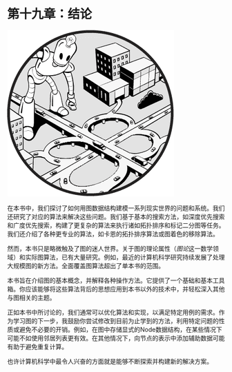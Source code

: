 

# 第十九章：结论



![](img/opener.jpg)

在本书中，我们探讨了如何用图数据结构建模一系列现实世界的问题和系统。我们还研究了对应的算法来解决这些问题。我们基于基本的搜索方法，如深度优先搜索和广度优先搜索，构建了更复杂的算法来执行诸如拓扑排序和标记二分图等任务。我们还介绍了各种更专业的算法，如卡恩的拓扑排序算法或图着色的移除算法。

然而，本书只是略微触及了图的迷人世界。关于图的理论属性（*图论*这一数学领域）和实际图算法，已有大量研究。例如，最近的计算机科学研究持续发展了处理大规模图的新方法。全面覆盖图算法超出了单本书的范围。

本书旨在介绍图的基本概念，并解释各种操作方法。它提供了一个基础和基本工具箱。你应该能够将这些算法背后的思想应用到本书以外的技术中，并轻松深入其他与图相关的主题。

正如本书中所讨论的，我们通常可以优化算法和实现，以满足特定用例的需求。作为学习图的下一步，我鼓励你尝试修改到目前为止学到的方法，利用特定问题的性质或避免不必要的开销。例如，在图中存储显式的Node数据结构，在某些情况下可能不如使用邻居列表更有效。在其他情况下，向节点的表示中添加辅助数据可能有助于避免重复计算。

也许计算机科学中最令人兴奋的方面就是能够不断探索并构建新的解决方案。
